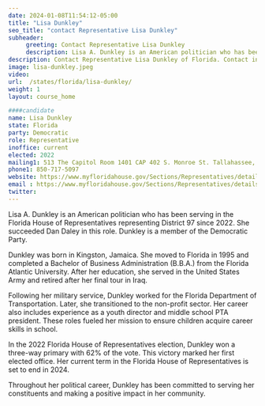 ```yaml
---
date: 2024-01-08T11:54:12-05:00
title: "Lisa Dunkley"
seo_title: "contact Representative Lisa Dunkley"
subheader:
     greeting: Contact Representative Lisa Dunkley
     description: Lisa A. Dunkley is an American politician who has been serving in the Florida House of Representatives representing District 97 since 2022. She succeeded Dan Daley in this role. Dunkley is a member of the Democratic Party.
description: Contact Representative Lisa Dunkley of Florida. Contact information for Lisa Dunkley includes email address, phone number, and mailing address.
image: lisa-dunkley.jpeg
video:
url:  /states/florida/lisa-dunkley/
weight: 1
layout: course_home

####candidate
name: Lisa Dunkley
state: Florida
party: Democratic
role: Representative
inoffice: current
elected: 2022
mailing1: 513 The Capitol Room 1401 CAP 402 S. Monroe St. Tallahassee, FL 32399-1300
phone1: 850-717-5097
website: https://www.myfloridahouse.gov/Sections/Representatives/details.aspx?MemberId=4893&LegislativeTermId=90/
email : https://www.myfloridahouse.gov/Sections/Representatives/details.aspx?MemberId=4893&LegislativeTermId=90/
twitter:
---
```


Lisa A. Dunkley is an American politician who has been serving in the Florida House of Representatives representing District 97 since 2022. She succeeded Dan Daley in this role. Dunkley is a member of the Democratic Party.

Dunkley was born in Kingston, Jamaica. She moved to Florida in 1995 and completed a Bachelor of Business Administration (B.B.A.) from the Florida Atlantic University. After her education, she served in the United States Army and retired after her final tour in Iraq.

Following her military service, Dunkley worked for the Florida Department of Transportation. Later, she transitioned to the non-profit sector. Her career also includes experience as a youth director and middle school PTA president. These roles fueled her mission to ensure children acquire career skills in school.

In the 2022 Florida House of Representatives election, Dunkley won a three-way primary with 62% of the vote. This victory marked her first elected office. Her current term in the Florida House of Representatives is set to end in 2024.

Throughout her political career, Dunkley has been committed to serving her constituents and making a positive impact in her community.
